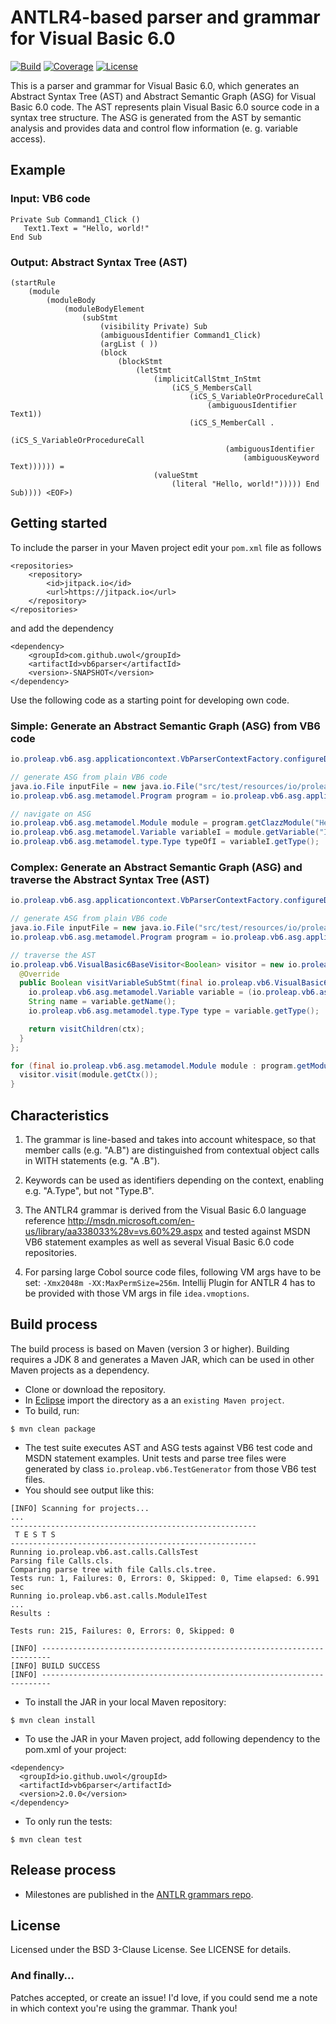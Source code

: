 ANTLR4-based parser and grammar for Visual Basic 6.0
====================================================

[![Build](https://img.shields.io/travis/uwol/vb6parser.svg)](https://travis-ci.org/uwol/vb6parser)
[![Coverage](https://coveralls.io/repos/github/uwol/vb6parser/badge.svg?branch=master)](https://coveralls.io/github/uwol/vb6parser?branch=master)
[![License](https://img.shields.io/badge/License-BSD%203--Clause-blue.svg)](https://opensource.org/licenses/BSD-3-Clause)

This is a parser and grammar for Visual Basic 6.0, which generates an
Abstract Syntax Tree (AST) and Abstract Semantic Graph (ASG) for Visual Basic 6.0 code.
The AST represents plain Visual Basic 6.0 source code in a syntax tree structure.
The ASG is generated from the AST by semantic analysis and provides data and control
flow information (e. g. variable access).


Example
-------

### Input: VB6 code

```
Private Sub Command1_Click ()
   Text1.Text = "Hello, world!"
End Sub
```


### Output: Abstract Syntax Tree (AST)

```
(startRule
	(module
		(moduleBody
			(moduleBodyElement
				(subStmt
					(visibility Private) Sub
					(ambiguousIdentifier Command1_Click)
					(argList ( ))
					(block
						(blockStmt
							(letStmt
								(implicitCallStmt_InStmt
									(iCS_S_MembersCall
										(iCS_S_VariableOrProcedureCall
											(ambiguousIdentifier Text1))
										(iCS_S_MemberCall .
											(iCS_S_VariableOrProcedureCall
												(ambiguousIdentifier
													(ambiguousKeyword Text)))))) =
								(valueStmt
									(literal "Hello, world!"))))) End Sub)))) <EOF>)
```


Getting started
---------------

To include the parser in your Maven project edit your `pom.xml` file as follows

```
<repositories>
    <repository>
        <id>jitpack.io</id>
        <url>https://jitpack.io</url>
    </repository>
</repositories>
```

and add the dependency

```
<dependency>
    <groupId>com.github.uwol</groupId>
    <artifactId>vb6parser</artifactId>
    <version>-SNAPSHOT</version>
</dependency>
```

Use the following code as a starting point for developing own code.

### Simple: Generate an Abstract Semantic Graph (ASG) from VB6 code

```java
io.proleap.vb6.asg.applicationcontext.VbParserContextFactory.configureDefaultApplicationContext();

// generate ASG from plain VB6 code
java.io.File inputFile = new java.io.File("src/test/resources/io/proleap/vb6/asg/HelloWorld.cls");
io.proleap.vb6.asg.metamodel.Program program = io.proleap.vb6.asg.applicationcontext.VbParserContext.getInstance().getParserRunner().analyzeFile(inputFile);

// navigate on ASG
io.proleap.vb6.asg.metamodel.Module module = program.getClazzModule("HelloWorld");
io.proleap.vb6.asg.metamodel.Variable variableI = module.getVariable("I");
io.proleap.vb6.asg.metamodel.type.Type typeOfI = variableI.getType();
```

### Complex: Generate an Abstract Semantic Graph (ASG) and traverse the Abstract Syntax Tree (AST)

```java
io.proleap.vb6.asg.applicationcontext.VbParserContextFactory.configureDefaultApplicationContext();

// generate ASG from plain VB6 code
java.io.File inputFile = new java.io.File("src/test/resources/io/proleap/vb6/asg/HelloWorld.cls");
io.proleap.vb6.asg.metamodel.Program program = io.proleap.vb6.asg.applicationcontext.VbParserContext.getInstance().getParserRunner().analyzeFile(inputFile);

// traverse the AST
io.proleap.vb6.VisualBasic6BaseVisitor<Boolean> visitor = new io.proleap.vb6.VisualBasic6BaseVisitor<Boolean>() {
  @Override
  public Boolean visitVariableSubStmt(final io.proleap.vb6.VisualBasic6Parser.VariableSubStmtContext ctx) {
    io.proleap.vb6.asg.metamodel.Variable variable = (io.proleap.vb6.asg.metamodel.Variable) io.proleap.vb6.asg.applicationcontext.VbParserContext.getInstance().getASGElementRegistry().getASGElement(ctx);
    String name = variable.getName();
    io.proleap.vb6.asg.metamodel.type.Type type = variable.getType();

    return visitChildren(ctx);
  }
};

for (final io.proleap.vb6.asg.metamodel.Module module : program.getModules()) {
  visitor.visit(module.getCtx());
}
```


Characteristics
---------------

1. The grammar is line-based and takes into account whitespace, so that
   member calls (e.g. "A.B") are distinguished from contextual object calls
   in WITH statements (e.g. "A .B").

2. Keywords can be used as identifiers depending on the context, enabling
   e.g. "A.Type", but not "Type.B".

3. The ANTLR4 grammar is derived from the Visual Basic 6.0 language reference
   http://msdn.microsoft.com/en-us/library/aa338033%28v=vs.60%29.aspx
   and tested against MSDN VB6 statement examples as well as several Visual
   Basic 6.0 code repositories.

4. For parsing large Cobol source code files, following VM args have to be set: `-Xmx2048m -XX:MaxPermSize=256m`.
   Intellij Plugin for ANTLR 4 has to be provided with those VM args in file `idea.vmoptions`.


Build process
-------------

The build process is based on Maven (version 3 or higher). Building requires a JDK 8 and generates a Maven JAR, which can be used in other Maven projects as a dependency.

* Clone or download the repository.
* In [Eclipse](https://eclipse.org) import the directory as a an `existing Maven project`.
* To build, run:

```
$ mvn clean package
```

* The test suite executes AST and ASG tests against VB6 test code and MSDN statement examples. Unit tests and parse tree files were generated by class `io.proleap.vb6.TestGenerator` from those VB6 test files.
* You should see output like this:

```
[INFO] Scanning for projects...
...
-------------------------------------------------------
 T E S T S
-------------------------------------------------------
Running io.proleap.vb6.ast.calls.CallsTest
Parsing file Calls.cls.
Comparing parse tree with file Calls.cls.tree.
Tests run: 1, Failures: 0, Errors: 0, Skipped: 0, Time elapsed: 6.991 sec
Running io.proleap.vb6.ast.calls.Module1Test
...
Results :

Tests run: 215, Failures: 0, Errors: 0, Skipped: 0

[INFO] ------------------------------------------------------------------------
[INFO] BUILD SUCCESS
[INFO] ------------------------------------------------------------------------
```

* To install the JAR in your local Maven repository:

```
$ mvn clean install
```

* To use the JAR in your Maven project, add following dependency to the pom.xml of your project:

```
<dependency>
  <groupId>io.github.uwol</groupId>
  <artifactId>vb6parser</artifactId>
  <version>2.0.0</version>
</dependency>
```

* To only run the tests:

```
$ mvn clean test
```


Release process
---------------

* Milestones are published in the [ANTLR grammars repo](https://github.com/antlr/grammars-v4).


License
-------

Licensed under the BSD 3-Clause License. See LICENSE for details.

### And finally...

Patches accepted, or create an issue!
I'd love, if you could send me a note in which context you're using the grammar. Thank you!
